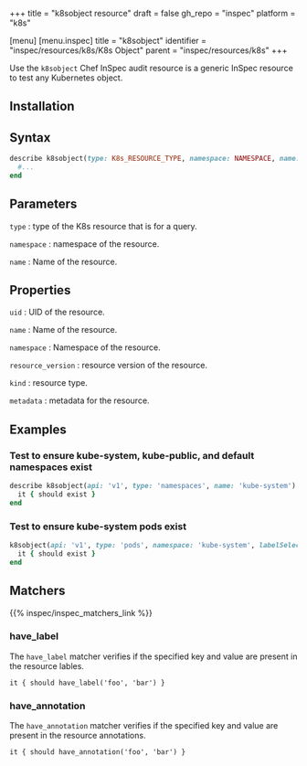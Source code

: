 +++
title = "k8sobject resource"
draft = false
gh_repo = "inspec"
platform = "k8s"

[menu]
  [menu.inspec]
    title = "k8sobject"
    identifier = "inspec/resources/k8s/K8s Object"
    parent = "inspec/resources/k8s"
+++


Use the `k8sobject` Chef InSpec audit resource is a generic InSpec resource to test any Kubernetes object.

## Installation

## Syntax

```ruby
describe k8sobject(type: K8s_RESOURCE_TYPE, namespace: NAMESPACE, name: RESOURCE_NAME) do
  #...
end
```

## Parameters

`type`
: type of the K8s resource that is for a query.

`namespace`
: namespace of the resource.

`name`
: Name of the resource.

## Properties

`uid`
: UID of the resource.

`name`
: Name of the resource.

`namespace`
: Namespace of the resource.

`resource_version`
: resource version of the resource.

`kind`
: resource type.

`metadata`
: metadata for the resource.

## Examples

### Test to ensure kube-system, kube-public, and default namespaces exist

```ruby
describe k8sobject(api: 'v1', type: 'namespaces', name: 'kube-system') do
  it { should exist }
end
```

### Test to ensure kube-system pods exist

```ruby
k8sobject(api: 'v1', type: 'pods', namespace: 'kube-system', labelSelector: 'k8s-app=kube-proxy') do
  it { should exist }
end
```

## Matchers

{{% inspec/inspec_matchers_link %}}

### have_label

The `have_label` matcher verifies if the specified key and value are present in the resource lables.

    it { should have_label('foo', 'bar') }

### have_annotation

The `have_annotation` matcher verifies if the specified key and value are present in the resource annotations.

    it { should have_annotation('foo', 'bar') }